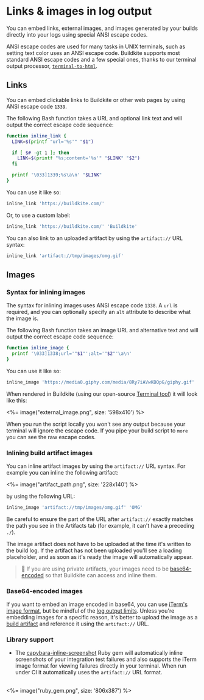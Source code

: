 # Links & images in log output

You can embed links, external images, and images generated by your builds directly into your logs using special ANSI escape codes.

ANSI escape codes are used for many tasks in UNIX terminals, such as setting text color uses an ANSI escape code. Buildkite supports most standard ANSI escape codes and a few special ones, thanks to our terminal output processor, [`terminal-to-html`](https://github.com/buildkite/terminal-to-html).


## Links

You can embed clickable links to Buildkite or other web pages by using ANSI escape code `1339`.

The following Bash function takes a URL and optional link text and will output the correct escape code sequence:

```bash
function inline_link {
  LINK=$(printf "url='%s'" "$1")

  if [ $# -gt 1 ]; then
    LINK=$(printf "%s;content='%s'" "$LINK" "$2")
  fi

  printf '\033]1339;%s\a\n' "$LINK"
}
```

You can use it like so:

```bash
inline_link 'https://buildkite.com/'
```

Or, to use a custom label:

```bash
inline_link 'https://buildkite.com/' 'Buildkite'
```

You can also link to an uploaded artifact by using the `artifact://` URL syntax:

```bash
inline_link 'artifact://tmp/images/omg.gif'
```

## Images

### Syntax for inlining images

The syntax for inlining images uses ANSI escape code `1338`. A `url` is required, and you can optionally specify an `alt` attribute to describe what the image is.

The following Bash function takes an image URL and alternative text and will output the correct escape code sequence:

```bash
function inline_image {
  printf '\033]1338;url='"$1"';alt='"$2"'\a\n'
}
```

You can use it like so:

```bash
inline_image 'https://media0.giphy.com/media/8Ry7iAVwKBQpG/giphy.gif' 'Rainbows'
```

When rendered in Buildkite (using our open-source [Terminal tool](http://buildkite.github.io/terminal-to-html/)) it will look like this:

<%= image("external_image.png", size: '598x410') %>

When you run the script locally you won't see any output because your terminal will ignore the escape code. If you pipe your build script to `more` you can see the raw escape codes.

### Inlining build artifact images

You can inline artifact images by using the `artifact://` URL syntax. For example you can inline the following artifact:

<%= image("artifact_path.png", size: '228x140') %>

by using the following URL:

```bash
inline_image 'artifact://tmp/images/omg.gif' 'OMG'
```

Be careful to ensure the part of the URL after `artifact://` exactly matches the path you see in the Artifacts tab (for example, it can't have a preceding `./`).

The image artifact does not have to be uploaded at the time it's written to the build log. If the artifact has not been uploaded you'll see a loading placeholder, and as soon as it's ready the image will automatically appear.

>📘
> If you are using private artifacts, your images need to be <a href="#images-base64-encoded-images">base64-encoded</a> so that Buildkite can access and inline them.

### Base64-encoded images

If you want to embed an image encoded in base64, you can use [iTerm's image format](http://iterm2.com/images.html#/section/home), but be mindful of the [log output limits](/docs/pipelines/managing-log-output#log-output-limits). Unless you're embedding images for a specific reason, it's better to upload the image as a [build artifact](/docs/pipelines/artifacts) and reference it using the `artifact://` URL.

### Library support

* The [capybara-inline-screenshot](https://github.com/buildkite/capybara-inline-screenshot) Ruby gem will automatically inline screenshots of your integration test failures and also supports the iTerm image format for viewing failures directly in your terminal. When run under CI it automatically uses the `artifact://` URL format.
<br>
<%= image("ruby_gem.png", size: '806x387') %>
